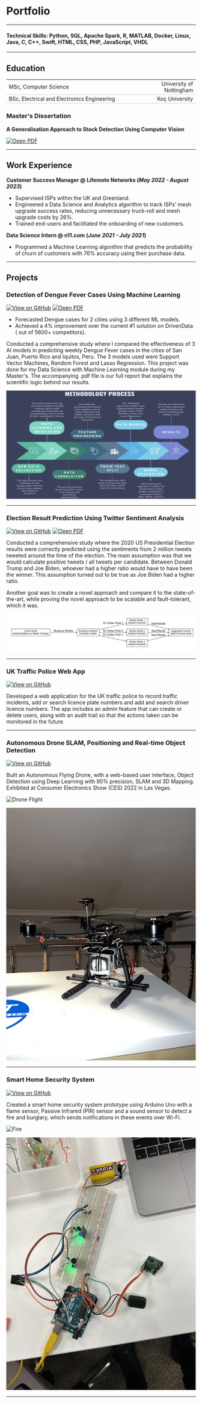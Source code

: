 # Portfolio
---
#### Technical Skills: Python, SQL, Apache Spark, R, MATLAB, Docker, Linux, Java, C, C++, Swift, HTML, CSS, PHP, JavaScript, VHDL
---
## Education					       		
<table style="width:100%; border-collapse: collapse;">
  <tr style="border-bottom: 1px solid #ccc;">
    <td style="text-align: left; width: 70%;">MSc, Computer Science</td>
    <td style="text-align: right; width: 30%;">University of Nottingham</td>
  </tr>
  <tr style="border-bottom: 1px solid #ccc;">
    <td style="text-align: left; width: 70%;">BSc, Electrical and Electronics Engineering</td>
    <td style="text-align: right; width: 30%;">Koç University</td>
  </tr>
</table>


 
### Master's Dissertation
**A Generalisation Approach to Stock Detection Using Computer Vision**

[![Open PDF](https://img.shields.io/badge/PDF-Open_Dissertation-red?logo=adobe-acrobat-reader&logoColor=white)](assets/documents/final_dissertation_Deniz_Sagmanli.pdf)

---
## Work Experience
**Customer Success Manager @ Lifemote Networks (_May 2022 - August 2023_)**
- Supervised ISPs within the UK and Greenland.
- Engineered a Data Science and Analytics algorithm to track ISPs’ mesh upgrade success rates, reducing unnecessary truck-roll and mesh upgrade costs by 26%.
- Trained end-users and facilitated the onboarding of new customers.

**Data Science Intern @ n11.com (_June 2021 - July 2021_)**
- Programmed a Machine Learning algorithm that predicts the probability of churn of customers with 76% accuracy using their purchase data.

---
## Projects
### Detection of Dengue Fever Cases Using Machine Learning
[![View on GitHub](https://img.shields.io/badge/GitHub-View_on_GitHub-blue?logo=GitHub)](https://github.com/dsagmanli/Dengue-Fever-Case-Prediction)
[![Open PDF](https://img.shields.io/badge/PDF-Open_Project_Report-red?logo=adobe-acrobat-reader&logoColor=white)](assets/documents/dengue_report.pdf)
- Forecasted Dengue cases for 2 cities using 3 different ML models.
- Achieved a 4% improvement over the current #1 solution on DrivenData ( out of 5600+ competitors).

Conducted a comprehensive study where I compared the effectiveness of 3 AI models in predicting weekly Dengue Fever cases in the cities of San Juan, Puerto Rico and Iquitos, Peru. The 3 models used were Support Vector Machines, Random Forest and Lasso Regression. This project was done for my Data Science with Machine Learning module during my Master's. The accompanying .pdf file is our full report that explains the scientific logic behind our results.


![Dengue Methodology](/assets/img/dengue1.png)

---
### Election Result Prediction Using Twitter Sentiment Analysis
[![View on GitHub](https://img.shields.io/badge/GitHub-View_on_GitHub-blue?logo=GitHub)](https://github.com/dsagmanli/Election-Result-Prediction-Using-Twitter-Sentiments)
[![Open PDF](https://img.shields.io/badge/PDF-Open_Project_Report-red?logo=adobe-acrobat-reader&logoColor=white)](assets/documents/election_report.pdf)

Conducted a comprehensive study where the 2020 US Presidential Election results were correctly predicted using the sentiments from 2 million tweets tweeted around the time of the election. The main assumption was that we would calculate positive tweets / all tweets per candidate. Between Donald Trump and Joe Biden, whoever had a higher ratio would have to have been the winner. This assumption turned out to be true as Joe Biden had a higher ratio.

Another goal was to create a novel approach and compare it to the state-of-the-art, while proving the novel approach to be scalable and fault-tolerant, which it was.


![Election Architecture](/assets/img/election1.png)

---
### UK Traffic Police Web App
[![View on GitHub](https://img.shields.io/badge/GitHub-View_on_GitHub-blue?logo=GitHub)](https://github.com/dsagmanli/UK-Traffic-Police-Web-App)

Developed a web application for the UK traffic police to record traffic incidents, add or search licence plate numbers and add and search driver licence numbers. The app includes an admin feature that can create or delete users, along with an audit trail so that the actions taken can be monitored in the future.

---
### Autonomous Drone SLAM, Positioning and Real-time Object Detection
[![View on GitHub](https://img.shields.io/badge/GitHub-View_on_GitHub-blue?logo=GitHub)](https://github.com/dsagmanli/Autonomous-Drone-SLAM-Positioning-and-Real-time-Object-Detection)

Built an Autonomous Flying Drone, with a web-based user interface, Object Detection using Deep Learning with 90% precision, SLAM and 3D Mapping. Exhibited at Consumer Electronics Show (CES) 2022 in Las Vegas.


![Drone Flight](/assets/img/drone1.gif)

![Drone](/assets/img/drone2.JPG)

---
### Smart Home Security System
[![View on GitHub](https://img.shields.io/badge/GitHub-View_on_GitHub-blue?logo=GitHub)](https://github.com/dsagmanli/Smart-Home-Security-System)

Created a smart home security system prototype using Arduino Uno with a flame sensor, Passive Infrared (PIR) sensor and a sound sensor to detect a fire and burglary, which sends notifications in these events over Wi-Fi.


![Fire](/assets/img/security1.gif)

![Circuit Setup](/assets/img/security2.JPG)

---

